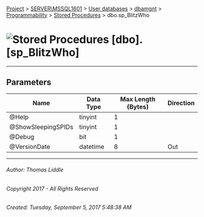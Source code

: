 #### 

[Project](../../../../../index.md) > [SERVER\\MSSQL1601](../../../../index.md) > [User databases](../../../index.md) > [dbamgnt](../../index.md) > [Programmability](../index.md) > [Stored Procedures](Stored_Procedures.md) > dbo.sp_BlitzWho

# ![Stored Procedures](../../../../../Images/StoredProcedure32.png) [dbo].[sp_BlitzWho]

---

## <a name="#parameters"></a>Parameters

| Name | Data Type | Max Length (Bytes) | Direction |
|---|---|---|---|
| @Help | tinyint | 1 |  |
| @ShowSleepingSPIDs | tinyint | 1 |  |
| @Debug | bit | 1 |  |
| @VersionDate | datetime | 8 | Out |


---

###### Author:  Thomas Liddle

###### Copyright 2017 - All Rights Reserved

###### Created: Tuesday, September 5, 2017 5:48:38 AM

